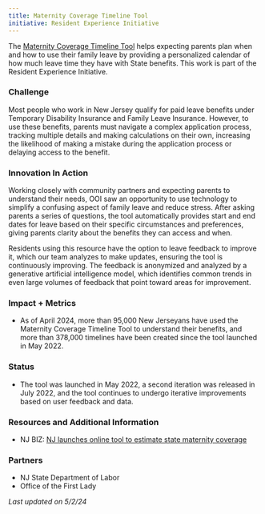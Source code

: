 ```yaml
---
title: Maternity Coverage Timeline Tool
initiative: Resident Experience Initiative
---
```


The [Maternity Coverage Timeline Tool](http://myleavebenefits.nj.gov/timeline) helps expecting parents plan when and how to use their family leave by providing a personalized calendar of how much leave time they have with State benefits. This work is part of the Resident Experience Initiative.

### Challenge
 Most people who work in New Jersey qualify for paid leave benefits under Temporary Disability Insurance and Family Leave Insurance. However, to use these benefits, parents must navigate a complex application process, tracking multiple details and making calculations on their own, increasing the likelihood of making a mistake during the application process or delaying access to the benefit.

### Innovation In Action
 Working closely with community partners and expecting parents to understand their needs, OOI saw an opportunity to use technology to simplify a confusing aspect of family leave and reduce stress. After asking parents a series of questions, the tool automatically provides start and end dates for leave based on their specific circumstances and preferences, giving parents clarity about the benefits they can access and when.

 Residents using this resource have the option to leave feedback to improve it, which our team analyzes to make updates, ensuring the tool is continuously improving. The feedback is anonymized and analyzed by a generative artificial intelligence model, which identifies common trends in even large volumes of feedback that point toward areas for improvement.

### Impact + Metrics

- As of April 2024, more than 95,000 New Jerseyans have used the Maternity Coverage Timeline Tool to understand their benefits, and more than 378,000 timelines have been created since the tool launched in May 2022.

### Status

- The tool was launched in May 2022, a second iteration was released in July 2022, and the tool continues to undergo iterative improvements based on user feedback and data.

### Resources and Additional Information

- NJ BIZ: [NJ launches online tool to estimate state maternity coverage](https://njbiz.com/nj-launches-online-tool-to-estimate-state-maternity-coverage/)

### Partners

-   NJ State Department of Labor
-   Office of the First Lady

*Last updated on 5/2/24*
